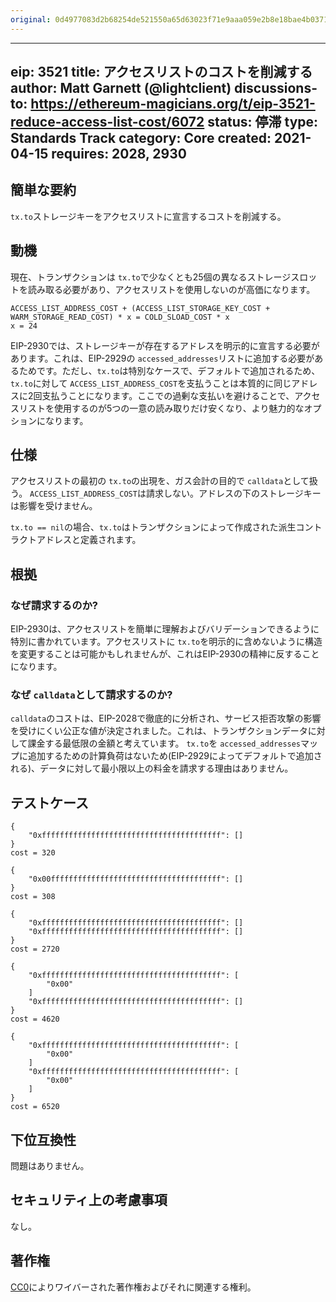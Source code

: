 ```yaml
---
original: 0d4977083d2b68254de521550a65d63023f71e9aaa059e2b8e18bae4b03715b1
---
```


---
eip: 3521
title: アクセスリストのコストを削減する
author: Matt Garnett (@lightclient)
discussions-to: https://ethereum-magicians.org/t/eip-3521-reduce-access-list-cost/6072
status: 停滞
type: Standards Track
category: Core
created: 2021-04-15
requires: 2028, 2930
---

## 簡単な要約

`tx.to`ストレージキーをアクセスリストに宣言するコストを削減する。

## 動機

現在、トランザクションは `tx.to`で少なくとも25個の異なるストレージスロットを読み取る必要があり、アクセスリストを使用しないのが高価になります。

```
ACCESS_LIST_ADDRESS_COST + (ACCESS_LIST_STORAGE_KEY_COST + WARM_STORAGE_READ_COST) * x = COLD_SLOAD_COST * x
x = 24
```

EIP-2930では、ストレージキーが存在するアドレスを明示的に宣言する必要があります。これは、EIP-2929の `accessed_addresses`リストに追加する必要があるためです。ただし、`tx.to`は特別なケースで、デフォルトで追加されるため、`tx.to`に対して `ACCESS_LIST_ADDRESS_COST`を支払うことは本質的に同じアドレスに2回支払うことになります。ここでの過剰な支払いを避けることで、アクセスリストを使用するのが5つの一意の読み取りだけ安くなり、より魅力的なオプションになります。

## 仕様

アクセスリストの最初の `tx.to`の出現を、ガス会計の目的で `calldata`として扱う。 `ACCESS_LIST_ADDRESS_COST`は請求しない。アドレスの下のストレージキーは影響を受けません。

`tx.to == nil`の場合、`tx.to`はトランザクションによって作成された派生コントラクトアドレスと定義されます。

## 根拠

### なぜ請求するのか?

EIP-2930は、アクセスリストを簡単に理解およびバリデーションできるように特別に書かれています。アクセスリストに `tx.to`を明示的に含めないように構造を変更することは可能かもしれませんが、これはEIP-2930の精神に反することになります。

### なぜ `calldata`として請求するのか?

`calldata`のコストは、EIP-2028で徹底的に分析され、サービス拒否攻撃の影響を受けにくい公正な値が決定されました。これは、トランザクションデータに対して課金する最低限の金額と考えています。 `tx.to`を `accessed_addresses`マップに追加するための計算負荷はないため(EIP-2929によってデフォルトで追加される)、データに対して最小限以上の料金を請求する理由はありません。

## テストケース
```
{
    "0xffffffffffffffffffffffffffffffffffffffff": []
}
cost = 320

{
    "0x00ffffffffffffffffffffffffffffffffffffff": []
}
cost = 308

{
    "0xffffffffffffffffffffffffffffffffffffffff": []
    "0xffffffffffffffffffffffffffffffffffffffff": []
}
cost = 2720

{
    "0xffffffffffffffffffffffffffffffffffffffff": [
        "0x00"
    ]
    "0xffffffffffffffffffffffffffffffffffffffff": []
}
cost = 4620

{
    "0xffffffffffffffffffffffffffffffffffffffff": [
        "0x00"
    ]
    "0xffffffffffffffffffffffffffffffffffffffff": [
        "0x00"
    ]
}
cost = 6520
```

## 下位互換性
問題はありません。

## セキュリティ上の考慮事項
なし。

## 著作権
[CC0](../LICENSE.md)によりワイバーされた著作権およびそれに関連する権利。